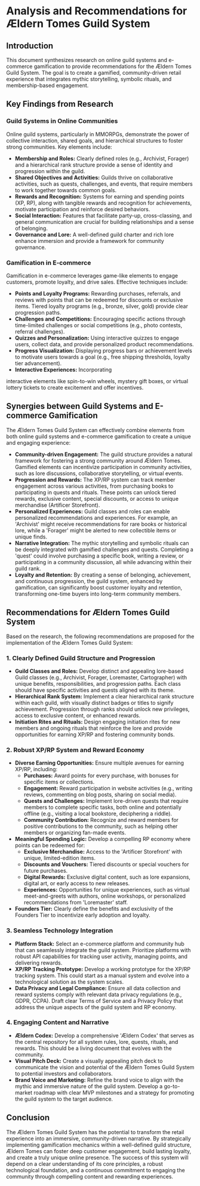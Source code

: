 # Analysis and Recommendations for Ældern Tomes Guild System

## Introduction

This document synthesizes research on online guild systems and e-commerce gamification to provide recommendations for the Ældern Tomes Guild System. The goal is to create a gamified, community-driven retail experience that integrates mythic storytelling, symbolic rituals, and membership-based engagement.

## Key Findings from Research

### Guild Systems in Online Communities

Online guild systems, particularly in MMORPGs, demonstrate the power of collective interaction, shared goals, and hierarchical structures to foster strong communities. Key elements include:

*   **Membership and Roles:** Clearly defined roles (e.g., Archivist, Forager) and a hierarchical rank structure provide a sense of identity and progression within the guild.
*   **Shared Objectives and Activities:** Guilds thrive on collaborative activities, such as quests, challenges, and events, that require members to work together towards common goals.
*   **Rewards and Recognition:** Systems for earning and spending points (XP, RP), along with tangible rewards and recognition for achievements, motivate participation and reinforce desired behaviors.
*   **Social Interaction:** Features that facilitate party-up, cross-classing, and general communication are crucial for building relationships and a sense of belonging.
*   **Governance and Lore:** A well-defined guild charter and rich lore enhance immersion and provide a framework for community governance.

### Gamification in E-commerce

Gamification in e-commerce leverages game-like elements to engage customers, promote loyalty, and drive sales. Effective techniques include:

*   **Points and Loyalty Programs:** Rewarding purchases, referrals, and reviews with points that can be redeemed for discounts or exclusive items. Tiered loyalty programs (e.g., bronze, silver, gold) provide clear progression paths.
*   **Challenges and Competitions:** Encouraging specific actions through time-limited challenges or social competitions (e.g., photo contests, referral challenges).
*   **Quizzes and Personalization:** Using interactive quizzes to engage users, collect data, and provide personalized product recommendations.
*   **Progress Visualization:** Displaying progress bars or achievement levels to motivate users towards a goal (e.g., free shipping thresholds, loyalty tier advancement).
*   **Interactive Experiences:** Incorporating 


interactive elements like spin-to-win wheels, mystery gift boxes, or virtual lottery tickets to create excitement and offer incentives.

## Synergies between Guild Systems and E-commerce Gamification

The Ældern Tomes Guild System can effectively combine elements from both online guild systems and e-commerce gamification to create a unique and engaging experience:

*   **Community-driven Engagement:** The guild structure provides a natural framework for fostering a strong community around Ældern Tomes. Gamified elements can incentivize participation in community activities, such as lore discussions, collaborative storytelling, or virtual events.
*   **Progression and Rewards:** The XP/RP system can track member engagement across various activities, from purchasing books to participating in quests and rituals. These points can unlock tiered rewards, exclusive content, special discounts, or access to unique merchandise (Artificer Storefront).
*   **Personalized Experiences:** Guild classes and roles can enable personalized recommendations and experiences. For example, an 'Archivist' might receive recommendations for rare books or historical lore, while a 'Forager' might be alerted to new collectible items or unique finds.
*   **Narrative Integration:** The mythic storytelling and symbolic rituals can be deeply integrated with gamified challenges and quests. Completing a 'quest' could involve purchasing a specific book, writing a review, or participating in a community discussion, all while advancing within their guild rank.
*   **Loyalty and Retention:** By creating a sense of belonging, achievement, and continuous progression, the guild system, enhanced by gamification, can significantly boost customer loyalty and retention, transforming one-time buyers into long-term community members.

## Recommendations for Ældern Tomes Guild System

Based on the research, the following recommendations are proposed for the implementation of the Ældern Tomes Guild System:

### 1. Clearly Defined Guild Structure and Progression

*   **Guild Classes and Roles:** Develop distinct and appealing lore-based Guild classes (e.g., Archivist, Forager, Loremaster, Cartographer) with unique benefits, responsibilities, and progression paths. Each class should have specific activities and quests aligned with its theme.
*   **Hierarchical Rank System:** Implement a clear hierarchical rank structure within each guild, with visually distinct badges or titles to signify achievement. Progression through ranks should unlock new privileges, access to exclusive content, or enhanced rewards.
*   **Initiation Rites and Rituals:** Design engaging initiation rites for new members and ongoing rituals that reinforce the lore and provide opportunities for earning XP/RP and fostering community bonds.

### 2. Robust XP/RP System and Reward Economy

*   **Diverse Earning Opportunities:** Ensure multiple avenues for earning XP/RP, including:
    *   **Purchases:** Award points for every purchase, with bonuses for specific items or collections.
    *   **Engagement:** Reward participation in website activities (e.g., writing reviews, commenting on blog posts, sharing on social media).
    *   **Quests and Challenges:** Implement lore-driven quests that require members to complete specific tasks, both online and potentially offline (e.g., visiting a local bookstore, deciphering a riddle).
    *   **Community Contribution:** Recognize and reward members for positive contributions to the community, such as helping other members or organizing fan-made events.
*   **Meaningful Spending Logic:** Develop a compelling RP economy where points can be redeemed for:
    *   **Exclusive Merchandise:** Access to the 'Artificer Storefront' with unique, limited-edition items.
    *   **Discounts and Vouchers:** Tiered discounts or special vouchers for future purchases.
    *   **Digital Rewards:** Exclusive digital content, such as lore expansions, digital art, or early access to new releases.
    *   **Experiences:** Opportunities for unique experiences, such as virtual meet-and-greets with authors, online workshops, or personalized recommendations from 'Loremaster' staff.
*   **Founders Tier:** Clearly define the benefits and exclusivity of the Founders Tier to incentivize early adoption and loyalty.

### 3. Seamless Technology Integration

*   **Platform Stack:** Select an e-commerce platform and community hub that can seamlessly integrate the guild system. Prioritize platforms with robust API capabilities for tracking user activity, managing points, and delivering rewards.
*   **XP/RP Tracking Prototype:** Develop a working prototype for the XP/RP tracking system. This could start as a manual system and evolve into a technological solution as the system scales.
*   **Data Privacy and Legal Compliance:** Ensure all data collection and reward systems comply with relevant data privacy regulations (e.g., GDPR, CCPA). Draft clear Terms of Service and a Privacy Policy that address the unique aspects of the guild system and RP economy.

### 4. Engaging Content and Narrative

*   **Ældern Codex:** Develop a comprehensive 'Ældern Codex' that serves as the central repository for all system rules, lore, quests, rituals, and rewards. This should be a living document that evolves with the community.
*   **Visual Pitch Deck:** Create a visually appealing pitch deck to communicate the vision and potential of the Ældern Tomes Guild System to potential investors and collaborators.
*   **Brand Voice and Marketing:** Refine the brand voice to align with the mythic and immersive nature of the guild system. Develop a go-to-market roadmap with clear MVP milestones and a strategy for promoting the guild system to the target audience.

## Conclusion

The Ældern Tomes Guild System has the potential to transform the retail experience into an immersive, community-driven narrative. By strategically implementing gamification mechanics within a well-defined guild structure, Ældern Tomes can foster deep customer engagement, build lasting loyalty, and create a truly unique online presence. The success of this system will depend on a clear understanding of its core principles, a robust technological foundation, and a continuous commitment to engaging the community through compelling content and rewarding experiences.

